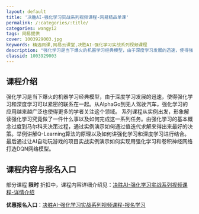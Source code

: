 ```yaml
---
layout: default
title: '决胜AI-强化学习实战系列视频课程-网易精品单课'
permalink: /:categories/:title/
categories: wangyi2
tags: 网易提供
cover: 1003929003.jpg
keywords: 精选网课,网易云课堂,决胜AI-强化学习实战系列视频课程
description: "强化学习是当下爆火的机器学习经典模型，由于深度学习发展的迅速，使得强化学习和深度学习可以紧密的联系在一起。从AlphaGo到无人驾驶汽车，强化学习的应用越来越广泛也使得更多的学者关注这个领域"
classid: 1003929003
---
```


## 课程介绍

强化学习是当下爆火的机器学习经典模型，由于深度学习发展的迅速，使得强化学习和深度学习可以紧密的联系在一起。从AlphaGo到无人驾驶汽车，强化学习的应用越来越广泛也使得更多的学者关注这个领域。
系列课程从实例出发，形象解读强化学习究竟做了一件什么事以及如何完成这一系列任务。由强化学习的基本概念过度到马尔科夫决策过程，通过实例演示如何通过值迭代求解来得出来最好的决策。举例讲解Q-Learning算法的原理以及如何讲强化学习和深度学习进行结合。最后通过让AI自动玩游戏的项目实战实例演示如何实现用强化学习和卷积神经网络打造DQN网络模型。

## 课程内容与报名入口

部分课程 **限时** 折扣中，课程内容详细介绍见：[决胜AI-强化学习实战系列视频课程-详情介绍](https://study.163.com/course/introduction/1003929003.htm?share=1&shareId=1025206652&utm_campaign=share&utm_medium=iphoneShare&utm_source=&utm_u=1025206652)

**优惠报名入口**：[决胜AI-强化学习实战系列视频课程-报名学习](https://study.163.com/course/introduction/1003929003.htm?share=1&shareId=1025206652&utm_campaign=share&utm_medium=iphoneShare&utm_source=&utm_u=1025206652)

